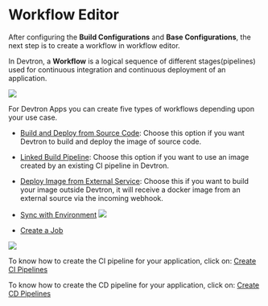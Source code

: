 # Workflow Editor

After configuring the **Build Configurations** and **Base Configurations**, the next step is to create a workflow in workflow editor.

In Devtron, a **Workflow** is a logical sequence of different stages(pipelines) used for continuous integration and continuous deployment of an application. 

 ![](https://devtron-public-asset.s3.us-east-2.amazonaws.com/images/creating-application/arora1.gif)

For Devtron Apps you can create five types of workflows depending upon your use case.

* [Build and Deploy from Source Code](./ci-pipeline.md#1-build-and-deploy-from-source-code): Choose this option if you want Devtron to build and deploy the image of source code.

* [Linked Build Pipeline](./ci-pipeline.md#2-linked-build-pipeline): Choose this option if you want to use an image created by an existing CI pipeline in Devtron.

* [Deploy Image from External Service](./ci-pipeline.md#3-deploy-image-from-external-service): Choose this if you want to build your image outside Devtron, it will receive a docker image from an external source via the incoming webhook.

* [Sync with Environment](./ci-pipeline.md#4-sync-with-environment) [![](https://devtron-public-asset.s3.us-east-2.amazonaws.com/images/elements/EnterpriseTag.svg)](https://devtron.ai/pricing)

* [Create a Job](./cd-pipeline.md#5-create-a-job)

![](https://devtron-public-asset.s3.us-east-2.amazonaws.com/images/creating-application/workflow/workflow-ci.jpg)

To know how to create the CI pipeline for your application, click on: [Create CI Pipelines](ci-pipeline.md)

To know how to create the CD pipeline for your application, click on: [Create CD Pipelines](cd-pipeline.md)